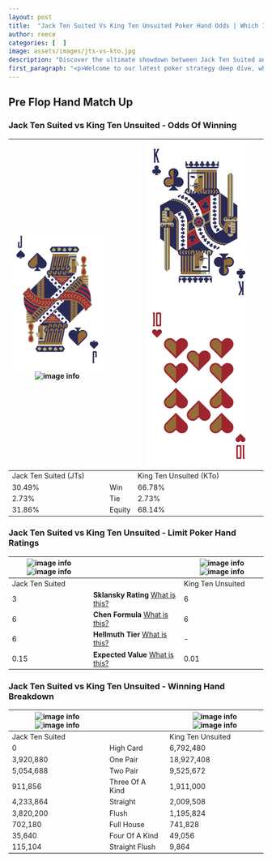 ```yaml
---
layout: post
title:  "Jack Ten Suited Vs King Ten Unsuited Poker Hand Odds | Which Is The Better Hand In Poker? A Complete Guide"
author: reece
categories: [  ]
image: assets/images/jts-vs-kto.jpg
description: "Discover the ultimate showdown between Jack Ten Suited and King Ten Unsuited in poker! Uncover the odds, strategies, and scenarios where one hand triumphs over the other. Get ready to up your poker game with this thrilling analysis."
first_paragraph: "<p>Welcome to our latest poker strategy deep dive, where we're pitting two distinct hands against each other in a high-stakes showdown: Jack Ten Suited vs King Ten Unsuited.</p><p>In the dynamic world of poker, every decision counts, and knowing which hand holds the upper hand is key to your success at the table.</p><p>In this article, we'll dissect these two hands, explore the scenarios where one dominates the other, and equip you with the knowledge to make strategic choices that can tip the odds in your favor.</p><p>Get ready to unravel the intriguing dynamics of these poker hands and elevate your game to new heights.</p>"
---
```




[comment]: # (sp0)

## Pre Flop Hand Match Up

<div class="table hand-ratings" markdown="1"> 



### Jack Ten Suited vs King Ten Unsuited - Odds Of Winning


    
| ![image info](assets/images/hand1/j.png) ![image info](assets/images/hand1/ts.png) |  | ![image info](assets/images/hand2/k.png) ![image info](assets/images/hand2/to.png) |
| -------- | -------- | -------- |
| Jack Ten Suited (JTs) |  | King Ten Unsuited (KTo) |
| 30.49% | Win | 66.78% |
| 2.73% | Tie | 2.73% |
| 31.86% | Equity | 68.14% |




[comment]: # (sp1)



### Jack Ten Suited vs King Ten Unsuited - Limit Poker Hand Ratings


    
| ![image info](https://www.riverpairs.com/assets/images/hand1/j.png) ![image info](https://www.riverpairs.com/assets/images/hand1/ts.png) |  | ![image info](https://www.riverpairs.com/assets/images/hand2/k.png) ![image info](https://www.riverpairs.com/assets/images/hand2/to.png) |
| -------- | -------- | -------- |
| Jack Ten Suited |  | King Ten Unsuited |
| 3 | **Sklansky Rating** [What is this?](/sklansky-rating-explained) | 6 |
| 6 | **Chen Formula** [What is this?](/chen-formula-explained) | 6 |
| 6 | **Hellmuth Tier** [What is this?](/Hellmuth-tier-explained) | - |
| 0.15 | **Expected Value** [What is this?](/expected-value-explained) | 0.01 |




[comment]: # (sp2)



### Jack Ten Suited vs King Ten Unsuited - Winning Hand Breakdown


    
| ![image info](https://www.riverpairs.com/assets/images/hand1/j.png) ![image info](https://www.riverpairs.com/assets/images/hand1/ts.png) |  | ![image info](https://www.riverpairs.com/assets/images/hand2/k.png) ![image info](https://www.riverpairs.com/assets/images/hand2/to.png) |
| -------- | -------- | -------- |
| Jack Ten Suited |  | King Ten Unsuited |
| 0 | High Card | 6,792,480 |
| 3,920,880 | One Pair | 18,927,408 |
| 5,054,688 | Two Pair | 9,525,672 |
| 911,856 | Three Of A Kind | 1,911,000 |
| 4,233,864 | Straight | 2,009,508 |
| 3,820,200 | Flush | 1,195,824 |
| 702,180 | Full House | 741,828 |
| 35,640 | Four Of A Kind | 49,056 |
| 115,104 | Straight Flush | 9,864 |




[comment]: # (sp3)



</div>

[comment]: # (sp4)



[comment]: # (sp5)

